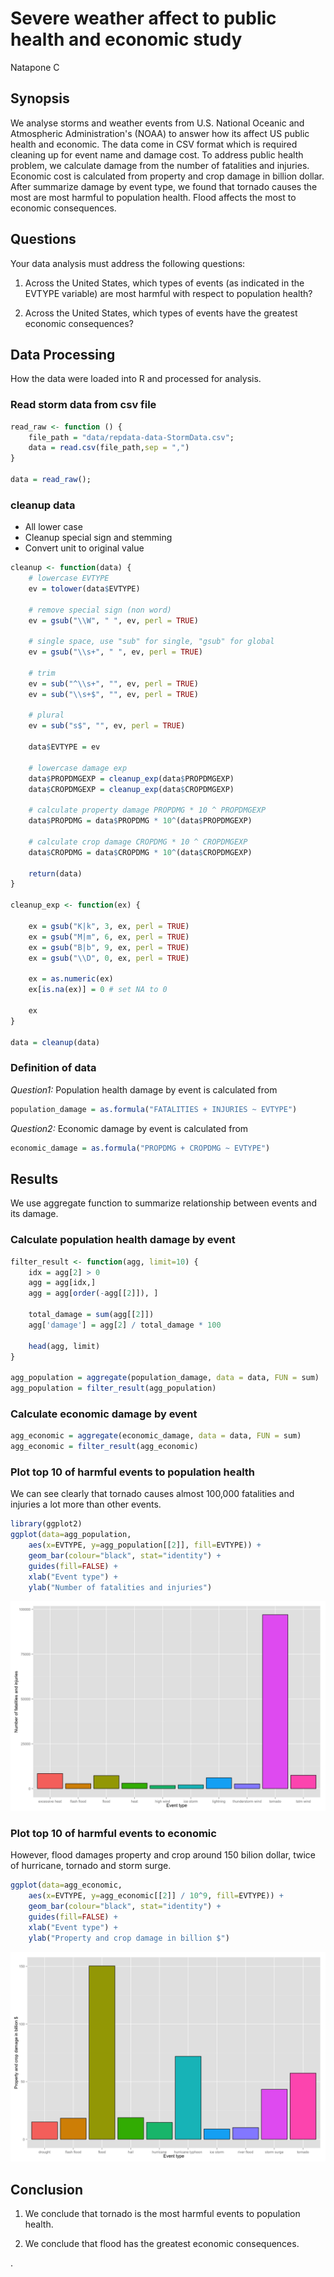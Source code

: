 # Severe weather affect to public health and economic study
Natapone C  

## Synopsis
We analyse storms and weather events from U.S. National Oceanic and Atmospheric Administration's (NOAA) to answer how its affect US public health and economic. The data come in CSV format which is required cleaning up for event name and damage cost. To address public health problem, we calculate damage from the number of fatalities and injuries. Economic cost is calculated from property and crop damage in billion dollar. After summarize damage by event type, we found that tornado causes the most are most harmful to population health. Flood affects the most to economic consequences.

## Questions
Your data analysis must address the following questions:

1. Across the United States, which types of events (as indicated in the EVTYPE variable) are most harmful with respect to population health?

2. Across the United States, which types of events have the greatest economic consequences?

## Data Processing
How the data were loaded into R and processed for analysis.

### Read storm data from csv file

```r
read_raw <- function () {
    file_path = "data/repdata-data-StormData.csv";
    data = read.csv(file_path,sep = ",")   
}

data = read_raw();
```

### cleanup data
- All lower case
- Cleanup special sign and stemming
- Convert unit to original value

```r
cleanup <- function(data) {
    # lowercase EVTYPE
    ev = tolower(data$EVTYPE)
    
    # remove special sign (non word)
    ev = gsub("\\W", " ", ev, perl = TRUE)
    
    # single space, use "sub" for single, "gsub" for global
    ev = gsub("\\s+", " ", ev, perl = TRUE)
    
    # trim
    ev = sub("^\\s+", "", ev, perl = TRUE)
    ev = sub("\\s+$", "", ev, perl = TRUE)
    
    # plural
    ev = sub("s$", "", ev, perl = TRUE)
    
    data$EVTYPE = ev
    
    # lowercase damage exp
    data$PROPDMGEXP = cleanup_exp(data$PROPDMGEXP)
    data$CROPDMGEXP = cleanup_exp(data$CROPDMGEXP)
    
    # calculate property damage PROPDMG * 10 ^ PROPDMGEXP
    data$PROPDMG = data$PROPDMG * 10^(data$PROPDMGEXP)
    
    # calculate crop damage CROPDMG * 10 ^ CROPDMGEXP
    data$CROPDMG = data$CROPDMG * 10^(data$CROPDMGEXP)
    
    return(data)
}

cleanup_exp <- function(ex) {
    
    ex = gsub("K|k", 3, ex, perl = TRUE)
    ex = gsub("M|m", 6, ex, perl = TRUE)
    ex = gsub("B|b", 9, ex, perl = TRUE)
    ex = gsub("\\D", 0, ex, perl = TRUE)
    
    ex = as.numeric(ex)
    ex[is.na(ex)] = 0 # set NA to 0
    
    ex
}

data = cleanup(data)
```

### Definition of data
*Question1:* Population health damage by event is calculated from 

```r
population_damage = as.formula("FATALITIES + INJURIES ~ EVTYPE")
```

*Question2:* Economic damage by event is calculated from 

```r
economic_damage = as.formula("PROPDMG + CROPDMG ~ EVTYPE")
```

## Results
We use aggregate function to summarize relationship between events and its damage.
### Calculate population health damage by event

```r
filter_result <- function(agg, limit=10) {
    idx = agg[2] > 0
    agg = agg[idx,]
    agg = agg[order(-agg[[2]]), ]
    
    total_damage = sum(agg[[2]])
    agg['damage'] = agg[2] / total_damage * 100
    
    head(agg, limit)
}

agg_population = aggregate(population_damage, data = data, FUN = sum)
agg_population = filter_result(agg_population)
```

### Calculate economic damage by event

```r
agg_economic = aggregate(economic_damage, data = data, FUN = sum)
agg_economic = filter_result(agg_economic)
```

### Plot top 10 of harmful events to population health
We can see clearly that tornado causes almost 100,000 fatalities and injuries a lot more than other events.

```r
library(ggplot2)
ggplot(data=agg_population, 
    aes(x=EVTYPE, y=agg_population[[2]], fill=EVTYPE)) +
    geom_bar(colour="black", stat="identity") +
    guides(fill=FALSE) +
    xlab("Event type") +
    ylab("Number of fatalities and injuries")
```

![](README_files/figure-html/unnamed-chunk-7-1.png) 

### Plot top 10 of harmful events to economic
However, flood damages property and crop around 150 bilion dollar, twice of hurricane, tornado and storm surge.

```r
ggplot(data=agg_economic, 
    aes(x=EVTYPE, y=agg_economic[[2]] / 10^9, fill=EVTYPE)) +
    geom_bar(colour="black", stat="identity") +
    guides(fill=FALSE) +
    xlab("Event type") +
    ylab("Property and crop damage in billion $")
```

![](README_files/figure-html/unnamed-chunk-8-1.png) 

## Conclusion
1. We conclude that tornado is the most harmful events to population health.

2. We conclude that flood has the greatest economic consequences.

.
